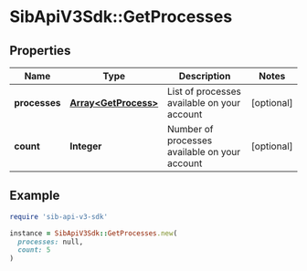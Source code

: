 # SibApiV3Sdk::GetProcesses

## Properties

| Name | Type | Description | Notes |
| ---- | ---- | ----------- | ----- |
| **processes** | [**Array&lt;GetProcess&gt;**](GetProcess.md) | List of processes available on your account | [optional] |
| **count** | **Integer** | Number of processes available on your account | [optional] |

## Example

```ruby
require 'sib-api-v3-sdk'

instance = SibApiV3Sdk::GetProcesses.new(
  processes: null,
  count: 5
)
```

